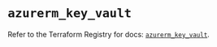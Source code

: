 # `azurerm_key_vault`

Refer to the Terraform Registry for docs: [`azurerm_key_vault`](https://registry.terraform.io/providers/hashicorp/azurerm/4.16.0/docs/resources/key_vault).
